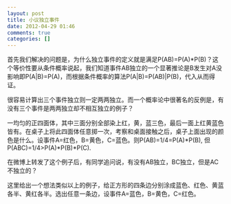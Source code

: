 ```yaml
---
layout: post
title: 小议独立事件
date: 2012-04-29 01:46
comments: true
categories: []
---
```

<p>首先我们解决的问题是，为什么独立事件的定义就是满足P(AB)=P(A)*P(B)？这个等价性要从条件概率说起，我们知道事件AB独立的一个显著推论是B发生对A没影响即P(A|B)=P(A)，而根据条件概率的算法P(A|B)=P(AB)|P(B)，代入从而得证。</p><p>很容易计算出三个事件独立则一定两两独立。而一个概率论中很著名的反例是，有没有三个事件是两两独立却不相互独立的例子？</p><p>一均匀的正四面体，其中三面分别全部染上红，黄，蓝三色，最后一面上红黄蓝色皆有。在桌子上将此四面体任意掷一次，考察和桌面接触之后，桌子上面出现的颜色是什么。设事件A=红色，B=黄色，C=蓝色。则P(AB)=1/4=P(A)*P(B), 但P(ABC)=1/4&gt;P(A)*P(B)*P(C).</p><p>在微博上转发了这个例子后，有同学追问说，有没有AB独立，BC独立，但是AC不独立的？</p><p>这里给出一个想法类似以上的例子，给正方形的四条边分别涂成蓝色、红色、黄蓝各半、黄红各半。选出任意一条边，设事件A=蓝色，B=黄色，C=红色。</p>
